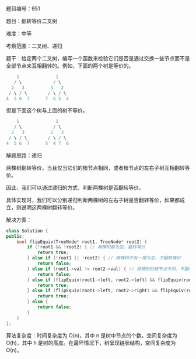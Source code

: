题目编号：951

题目：翻转等价二叉树

难度：中等

考察范围：二叉树、递归

题干：给定两个二叉树，编写一个函数来检验它们是否是通过交换一些节点而不是全部节点来互相翻转的。例如，下面的两个树是等价的。

```cpp
    1              1
   / \            / \
  2   3          3   2
 / \ / \        / \ / \
4  5 6  7      7  6 5  4
```

但是下面这个树与上面的树不等价。

```cpp
    1              1
   / \            / \
  2   3          2   3
 / \ / \        / \ / \
4  5 6  7      5  4 7  6
```

解题思路：递归

两棵树翻转等价，当且仅当它们的根节点相同，或者根节点的左右子树互相翻转等价。

因此，我们可以通过递归的方式，判断两棵树是否翻转等价。

具体实现时，我们可以分别递归判断两棵树的左右子树是否翻转等价，如果都成立，则说明这两棵树翻转等价。

解决方案：

```cpp
class Solution {
public:
    bool flipEquiv(TreeNode* root1, TreeNode* root2) {
        if (!root1 && !root2) { // 两棵树都为空，翻转等价
            return true;
        } else if (!root1 || !root2) { // 两棵树中有一棵为空，不翻转等价
            return false;
        } else if (root1->val != root2->val) { // 两棵树的根节点不同，不翻转等价
            return false;
        } else if (flipEquiv(root1->left, root2->left) && flipEquiv(root1->right, root2->right)) { // 两棵树的左右子树互相翻转等价
            return true;
        } else if (flipEquiv(root1->left, root2->right) && flipEquiv(root1->right, root2->left)) { // 两棵树的左右子树互相翻转等价
            return true;
        } else {
            return false;
        }
    }
};
```

算法复杂度：时间复杂度为 O(n)，其中 n 是树中节点的个数。空间复杂度为 O(h)，其中 h 是树的高度。在最坏情况下，树呈现链状结构，空间复杂度为 O(n)。